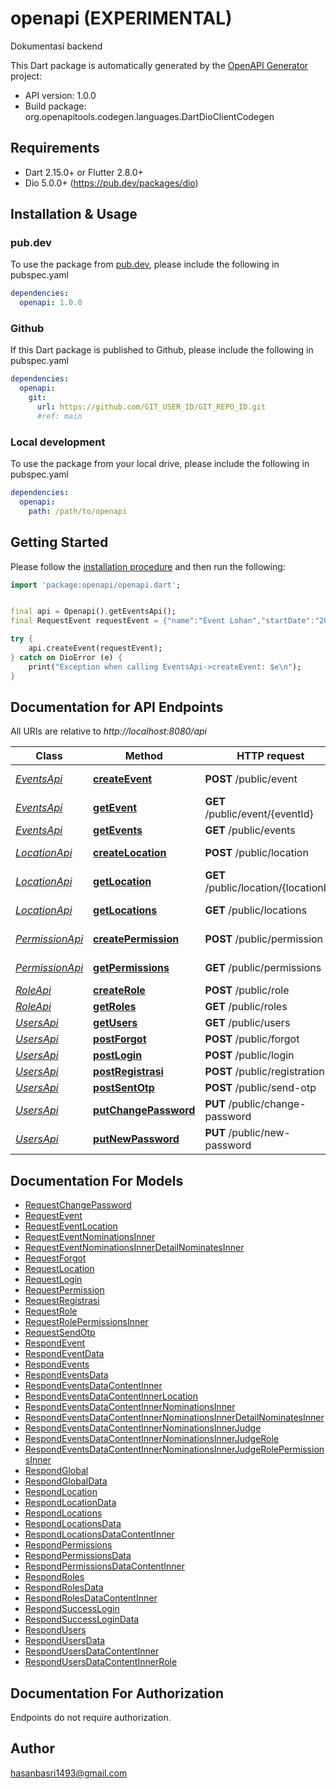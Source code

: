 # openapi (EXPERIMENTAL)
Dokumentasi backend 

This Dart package is automatically generated by the [OpenAPI Generator](https://openapi-generator.tech) project:

- API version: 1.0.0
- Build package: org.openapitools.codegen.languages.DartDioClientCodegen

## Requirements

* Dart 2.15.0+ or Flutter 2.8.0+
* Dio 5.0.0+ (https://pub.dev/packages/dio)

## Installation & Usage

### pub.dev
To use the package from [pub.dev](https://pub.dev), please include the following in pubspec.yaml
```yaml
dependencies:
  openapi: 1.0.0
```

### Github
If this Dart package is published to Github, please include the following in pubspec.yaml
```yaml
dependencies:
  openapi:
    git:
      url: https://github.com/GIT_USER_ID/GIT_REPO_ID.git
      #ref: main
```

### Local development
To use the package from your local drive, please include the following in pubspec.yaml
```yaml
dependencies:
  openapi:
    path: /path/to/openapi
```

## Getting Started

Please follow the [installation procedure](#installation--usage) and then run the following:

```dart
import 'package:openapi/openapi.dart';


final api = Openapi().getEventsApi();
final RequestEvent requestEvent = {"name":"Event Lohan","startDate":"2023-06-23","endDate":"2023-07-26","description":"Kofdgsdfgntes untuk ikan lohan","location":{"id":"9fc784c2-c71b-4a72-96d9-cba5a87e3bdf"},"nominations":[{"name":"Nominasi 1","description":"Nominasi 1","detailNominates":[{"head":10,"body":5,"colour":7,"fantail":8,"face":10,"pearly":5,"marking":3,"overall":2}],"judge":{"id":"108573e1-d446-439c-89ee-2aa1506e03ca"}}],"teams":[{"id":"643b6101-449d-411e-b4e8-ec31ac8ccf98"}],"statusPublish":"ACTIVE","statusEvent":"COMING_SOON"}; // RequestEvent | 

try {
    api.createEvent(requestEvent);
} catch on DioError (e) {
    print("Exception when calling EventsApi->createEvent: $e\n");
}

```

## Documentation for API Endpoints

All URIs are relative to *http://localhost:8080/api*

Class | Method | HTTP request | Description
------------ | ------------- | ------------- | -------------
[*EventsApi*](doc/EventsApi.md) | [**createEvent**](doc/EventsApi.md#createevent) | **POST** /public/event | Create Event
[*EventsApi*](doc/EventsApi.md) | [**getEvent**](doc/EventsApi.md#getevent) | **GET** /public/event/{eventId} | Ambil Event
[*EventsApi*](doc/EventsApi.md) | [**getEvents**](doc/EventsApi.md#getevents) | **GET** /public/events | Get Events
[*LocationApi*](doc/LocationApi.md) | [**createLocation**](doc/LocationApi.md#createlocation) | **POST** /public/location | Create Location
[*LocationApi*](doc/LocationApi.md) | [**getLocation**](doc/LocationApi.md#getlocation) | **GET** /public/location/{locationId} | Get Location
[*LocationApi*](doc/LocationApi.md) | [**getLocations**](doc/LocationApi.md#getlocations) | **GET** /public/locations | Get Locations
[*PermissionApi*](doc/PermissionApi.md) | [**createPermission**](doc/PermissionApi.md#createpermission) | **POST** /public/permission | Create Permission
[*PermissionApi*](doc/PermissionApi.md) | [**getPermissions**](doc/PermissionApi.md#getpermissions) | **GET** /public/permissions | Get Permissions
[*RoleApi*](doc/RoleApi.md) | [**createRole**](doc/RoleApi.md#createrole) | **POST** /public/role | Create Role
[*RoleApi*](doc/RoleApi.md) | [**getRoles**](doc/RoleApi.md#getroles) | **GET** /public/roles | Get Roles
[*UsersApi*](doc/UsersApi.md) | [**getUsers**](doc/UsersApi.md#getusers) | **GET** /public/users | Get Users
[*UsersApi*](doc/UsersApi.md) | [**postForgot**](doc/UsersApi.md#postforgot) | **POST** /public/forgot | Forgor
[*UsersApi*](doc/UsersApi.md) | [**postLogin**](doc/UsersApi.md#postlogin) | **POST** /public/login | Login
[*UsersApi*](doc/UsersApi.md) | [**postRegistrasi**](doc/UsersApi.md#postregistrasi) | **POST** /public/registration | Registrasi
[*UsersApi*](doc/UsersApi.md) | [**postSentOtp**](doc/UsersApi.md#postsentotp) | **POST** /public/send-otp | Send OTP
[*UsersApi*](doc/UsersApi.md) | [**putChangePassword**](doc/UsersApi.md#putchangepassword) | **PUT** /public/change-password | Change Password
[*UsersApi*](doc/UsersApi.md) | [**putNewPassword**](doc/UsersApi.md#putnewpassword) | **PUT** /public/new-password | New Password


## Documentation For Models

 - [RequestChangePassword](doc/RequestChangePassword.md)
 - [RequestEvent](doc/RequestEvent.md)
 - [RequestEventLocation](doc/RequestEventLocation.md)
 - [RequestEventNominationsInner](doc/RequestEventNominationsInner.md)
 - [RequestEventNominationsInnerDetailNominatesInner](doc/RequestEventNominationsInnerDetailNominatesInner.md)
 - [RequestForgot](doc/RequestForgot.md)
 - [RequestLocation](doc/RequestLocation.md)
 - [RequestLogin](doc/RequestLogin.md)
 - [RequestPermission](doc/RequestPermission.md)
 - [RequestRegistrasi](doc/RequestRegistrasi.md)
 - [RequestRole](doc/RequestRole.md)
 - [RequestRolePermissionsInner](doc/RequestRolePermissionsInner.md)
 - [RequestSendOtp](doc/RequestSendOtp.md)
 - [RespondEvent](doc/RespondEvent.md)
 - [RespondEventData](doc/RespondEventData.md)
 - [RespondEvents](doc/RespondEvents.md)
 - [RespondEventsData](doc/RespondEventsData.md)
 - [RespondEventsDataContentInner](doc/RespondEventsDataContentInner.md)
 - [RespondEventsDataContentInnerLocation](doc/RespondEventsDataContentInnerLocation.md)
 - [RespondEventsDataContentInnerNominationsInner](doc/RespondEventsDataContentInnerNominationsInner.md)
 - [RespondEventsDataContentInnerNominationsInnerDetailNominatesInner](doc/RespondEventsDataContentInnerNominationsInnerDetailNominatesInner.md)
 - [RespondEventsDataContentInnerNominationsInnerJudge](doc/RespondEventsDataContentInnerNominationsInnerJudge.md)
 - [RespondEventsDataContentInnerNominationsInnerJudgeRole](doc/RespondEventsDataContentInnerNominationsInnerJudgeRole.md)
 - [RespondEventsDataContentInnerNominationsInnerJudgeRolePermissionsInner](doc/RespondEventsDataContentInnerNominationsInnerJudgeRolePermissionsInner.md)
 - [RespondGlobal](doc/RespondGlobal.md)
 - [RespondGlobalData](doc/RespondGlobalData.md)
 - [RespondLocation](doc/RespondLocation.md)
 - [RespondLocationData](doc/RespondLocationData.md)
 - [RespondLocations](doc/RespondLocations.md)
 - [RespondLocationsData](doc/RespondLocationsData.md)
 - [RespondLocationsDataContentInner](doc/RespondLocationsDataContentInner.md)
 - [RespondPermissions](doc/RespondPermissions.md)
 - [RespondPermissionsData](doc/RespondPermissionsData.md)
 - [RespondPermissionsDataContentInner](doc/RespondPermissionsDataContentInner.md)
 - [RespondRoles](doc/RespondRoles.md)
 - [RespondRolesData](doc/RespondRolesData.md)
 - [RespondRolesDataContentInner](doc/RespondRolesDataContentInner.md)
 - [RespondSuccessLogin](doc/RespondSuccessLogin.md)
 - [RespondSuccessLoginData](doc/RespondSuccessLoginData.md)
 - [RespondUsers](doc/RespondUsers.md)
 - [RespondUsersData](doc/RespondUsersData.md)
 - [RespondUsersDataContentInner](doc/RespondUsersDataContentInner.md)
 - [RespondUsersDataContentInnerRole](doc/RespondUsersDataContentInnerRole.md)


## Documentation For Authorization

Endpoints do not require authorization.


## Author

hasanbasri1493@gmail.com

